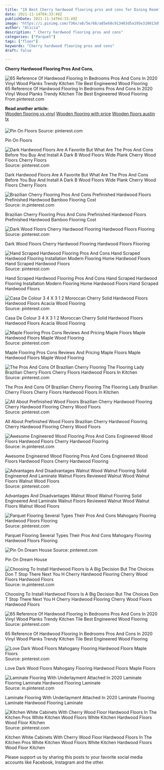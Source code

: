 ```yaml
---
title: "19 Best Cherry hardwood flooring pros and cons for Dining Room"
date: 2021-11-14T04:33:49Z
publishDate: 2021-11-14T04:33:49Z
image: "https://i.pinimg.com/736x/a8/5e/68/a85e68c913403d5a195e310013d94a6e--barcelona-chair-floors-kitchen.jpg"
author: "Alicia"
description: " Cherry hardwood flooring pros and cons"
categories: ["Parquet"]
tags: ["floor"]
keywords: "Cherry hardwood flooring pros and cons"
draft: false

---
```

<!-- Head tag Code -->
**Cherry Hardwood Flooring Pros And Cons**, 

![65 Reference Of Hardwood Flooring In Bedrooms Pros And Cons In 2020 Vinyl Wood Planks Trendy Kitchen Tile Best Engineered Wood Flooring](https://i.pinimg.com/originals/42/53/66/425366a72e0916819c48b3d838c7a01d.jpg "65 Reference Of Hardwood Flooring In Bedrooms Pros And Cons In 2020 Vinyl Wood Planks Trendy Kitchen Tile Best Engineered Wood Flooring")
65 Reference Of Hardwood Flooring In Bedrooms Pros And Cons In 2020 Vinyl Wood Planks Trendy Kitchen Tile Best Engineered Wood Flooring From pinterest.com

**Read another article:**  
[Wooden flooring vs vinyl](/wooden-flooring-vs-vinyl/)
[Wooden flooring with price](/wooden-flooring-with-price/)
[Wooden floors austin tx](/wooden-floors-austin-tx/)




### 

 


![Pin On Floors](https://i.pinimg.com/originals/6b/7a/6b/6b7a6b3095bb9c97d5d84bbe00949915.jpg "Pin On Floors")
Source: pinterest.com

Pin On Floors  

![Dark Hardwood Floors Are A Favorite But What Are The Pros And Cons Before You Buy And Install A Dark B Wood Floors Wide Plank Cherry Wood Floors Cherry Floors](https://i.pinimg.com/originals/56/d1/10/56d110d8c9734e0a36a4c00fbb8e675c.jpg "Dark Hardwood Floors Are A Favorite But What Are The Pros And Cons Before You Buy And Install A Dark B Wood Floors Wide Plank Cherry Wood Floors Cherry Floors")
Source: pinterest.com

Dark Hardwood Floors Are A Favorite But What Are The Pros And Cons Before You Buy And Install A Dark B Wood Floors Wide Plank Cherry Wood Floors Cherry Floors  

![Brazilian Cherry Flooring Pros And Cons Prefinished Hardwood Floors Prefinished Hardwood Bamboo Flooring Cost](https://i.pinimg.com/736x/d0/10/de/d010de1266b51408df6ae1b3c3bcbd71.jpg "Brazilian Cherry Flooring Pros And Cons Prefinished Hardwood Floors Prefinished Hardwood Bamboo Flooring Cost")
Source: in.pinterest.com

Brazilian Cherry Flooring Pros And Cons Prefinished Hardwood Floors Prefinished Hardwood Bamboo Flooring Cost  

![Dark Wood Floors Cherry Hardwood Flooring Hardwood Floors Flooring](https://i.pinimg.com/originals/33/f6/f0/33f6f0225d5d092bc6b12f0139c5aaf0.jpg "Dark Wood Floors Cherry Hardwood Flooring Hardwood Floors Flooring")
Source: pinterest.com

Dark Wood Floors Cherry Hardwood Flooring Hardwood Floors Flooring  

![Hand Scraped Hardwood Flooring Pros And Cons Hand Scraped Hardwood Flooring Installation Modern Flooring Home Hardwood Floors Hand Scraped Hardwood Floors](https://i.pinimg.com/564x/1c/b8/3a/1cb83ad35e7317cc1a62f0db3cd7a9ea--dark-hardwood-dark-wood-floors.jpg "Hand Scraped Hardwood Flooring Pros And Cons Hand Scraped Hardwood Flooring Installation Modern Flooring Home Hardwood Floors Hand Scraped Hardwood Floors")
Source: pinterest.com

Hand Scraped Hardwood Flooring Pros And Cons Hand Scraped Hardwood Flooring Installation Modern Flooring Home Hardwood Floors Hand Scraped Hardwood Floors  

![Casa De Colour 3 4 X 3 1 2 Moroccan Cherry Solid Hardwood Floors Hardwood Floors Acacia Wood Flooring](https://i.pinimg.com/originals/73/a5/2d/73a52d2d9da1b91d0a1edd42a1085173.jpg "Casa De Colour 3 4 X 3 1 2 Moroccan Cherry Solid Hardwood Floors Hardwood Floors Acacia Wood Flooring")
Source: pinterest.com

Casa De Colour 3 4 X 3 1 2 Moroccan Cherry Solid Hardwood Floors Hardwood Floors Acacia Wood Flooring  

![Maple Flooring Pros Cons Reviews And Pricing Maple Floors Maple Hardwood Floors Maple Wood Flooring](https://i.pinimg.com/originals/fd/61/0a/fd610a5de03b81a5ea2f66c6ffd5124e.jpg "Maple Flooring Pros Cons Reviews And Pricing Maple Floors Maple Hardwood Floors Maple Wood Flooring")
Source: pinterest.com

Maple Flooring Pros Cons Reviews And Pricing Maple Floors Maple Hardwood Floors Maple Wood Flooring  

![The Pros And Cons Of Brazilian Cherry Flooring The Flooring Lady Brazilian Cherry Floors Cherry Floors Hardwood Floors In Kitchen](https://i.pinimg.com/736x/67/82/48/67824818ffeacc9830e97455ee731e78.jpg "The Pros And Cons Of Brazilian Cherry Flooring The Flooring Lady Brazilian Cherry Floors Cherry Floors Hardwood Floors In Kitchen")
Source: pinterest.com

The Pros And Cons Of Brazilian Cherry Flooring The Flooring Lady Brazilian Cherry Floors Cherry Floors Hardwood Floors In Kitchen  

![All About Prefinished Wood Floors Brazilian Cherry Hardwood Flooring Cherry Hardwood Flooring Cherry Wood Floors](https://i.pinimg.com/736x/6f/e9/ef/6fe9efc27f5f598f7fbcae374991e12a--brazilian-cherry-floors-lumber-liquidators.jpg "All About Prefinished Wood Floors Brazilian Cherry Hardwood Flooring Cherry Hardwood Flooring Cherry Wood Floors")
Source: pinterest.com

All About Prefinished Wood Floors Brazilian Cherry Hardwood Flooring Cherry Hardwood Flooring Cherry Wood Floors  

![Awesome Engineered Wood Flooring Pros And Cons Engineered Wood Floors Hardwood Floors Cherry Hardwood Flooring](https://i.pinimg.com/originals/b4/53/7a/b4537a5d4d1d004922e12dc01b22c3b4.jpg "Awesome Engineered Wood Flooring Pros And Cons Engineered Wood Floors Hardwood Floors Cherry Hardwood Flooring")
Source: in.pinterest.com

Awesome Engineered Wood Flooring Pros And Cons Engineered Wood Floors Hardwood Floors Cherry Hardwood Flooring  

![Advantages And Disadvantages Walnut Wood Walnut Flooring Solid Engineered And Laminate Walnut Floors Reviewed Walnut Wood Walnut Floors Walnut Wood Floors](https://i.pinimg.com/originals/da/f1/84/daf18454de22f754db7045391109c2ac.jpg "Advantages And Disadvantages Walnut Wood Walnut Flooring Solid Engineered And Laminate Walnut Floors Reviewed Walnut Wood Walnut Floors Walnut Wood Floors")
Source: pinterest.com

Advantages And Disadvantages Walnut Wood Walnut Flooring Solid Engineered And Laminate Walnut Floors Reviewed Walnut Wood Walnut Floors Walnut Wood Floors  

![Parquet Flooring Several Types Their Pros And Cons Mahogany Flooring Hardwood Floors Flooring](https://i.pinimg.com/originals/02/43/70/02437050389ec97678f72128ad0f6a63.jpg "Parquet Flooring Several Types Their Pros And Cons Mahogany Flooring Hardwood Floors Flooring")
Source: pinterest.com

Parquet Flooring Several Types Their Pros And Cons Mahogany Flooring Hardwood Floors Flooring  

![Pin On Dream House](https://i.pinimg.com/originals/a0/89/5b/a0895bb67738e2c98aadda35b17ecc7a.jpg "Pin On Dream House")
Source: pinterest.com

Pin On Dream House  

![Choosing To Install Hardwood Floors Is A Big Decision But The Choices Don T Stop There Next You H Cherry Hardwood Flooring Cherry Wood Floors Hardwood Floors](https://i.pinimg.com/originals/6d/fb/30/6dfb305a5759dbf0341da79292ee9baf.jpg "Choosing To Install Hardwood Floors Is A Big Decision But The Choices Don T Stop There Next You H Cherry Hardwood Flooring Cherry Wood Floors Hardwood Floors")
Source: in.pinterest.com

Choosing To Install Hardwood Floors Is A Big Decision But The Choices Don T Stop There Next You H Cherry Hardwood Flooring Cherry Wood Floors Hardwood Floors  

![65 Reference Of Hardwood Flooring In Bedrooms Pros And Cons In 2020 Vinyl Wood Planks Trendy Kitchen Tile Best Engineered Wood Flooring](https://i.pinimg.com/originals/42/53/66/425366a72e0916819c48b3d838c7a01d.jpg "65 Reference Of Hardwood Flooring In Bedrooms Pros And Cons In 2020 Vinyl Wood Planks Trendy Kitchen Tile Best Engineered Wood Flooring")
Source: pinterest.com

65 Reference Of Hardwood Flooring In Bedrooms Pros And Cons In 2020 Vinyl Wood Planks Trendy Kitchen Tile Best Engineered Wood Flooring  

![Love Dark Wood Floors Mahogany Flooring Hardwood Floors Maple Floors](https://i.pinimg.com/originals/d7/25/8f/d7258fd4a2360daf69e15ac537083535.jpg "Love Dark Wood Floors Mahogany Flooring Hardwood Floors Maple Floors")
Source: pinterest.com

Love Dark Wood Floors Mahogany Flooring Hardwood Floors Maple Floors  

![Laminate Flooring With Underlayment Attached In 2020 Laminate Flooring Laminate Hardwood Flooring Laminate](https://i.pinimg.com/originals/58/76/ac/5876acb0e74cfeecbbd7dc3b6b3cf0db.jpg "Laminate Flooring With Underlayment Attached In 2020 Laminate Flooring Laminate Hardwood Flooring Laminate")
Source: in.pinterest.com

Laminate Flooring With Underlayment Attached In 2020 Laminate Flooring Laminate Hardwood Flooring Laminate  

![Kitchen White Cabinets With Cherry Wood Floor Hardwood Floors In The Kitchen Pros White Kitchen Wood Floors White Kitchen Hardwood Floors Wood Floor Kitchen](https://i.pinimg.com/736x/a8/5e/68/a85e68c913403d5a195e310013d94a6e--barcelona-chair-floors-kitchen.jpg "Kitchen White Cabinets With Cherry Wood Floor Hardwood Floors In The Kitchen Pros White Kitchen Wood Floors White Kitchen Hardwood Floors Wood Floor Kitchen")
Source: pinterest.com

Kitchen White Cabinets With Cherry Wood Floor Hardwood Floors In The Kitchen Pros White Kitchen Wood Floors White Kitchen Hardwood Floors Wood Floor Kitchen  

Please support us by sharing this posts to your favorite social media accounts like Facebook, Instagram and the other.

